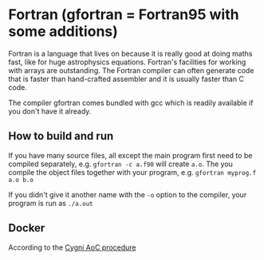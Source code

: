 # Fortran (gfortran = Fortran95 with some additions)
Fortran is a language that lives on because it is really good at doing maths fast, like for huge astrophysics equations. Fortran's facilities for working with arrays are outstanding. The Fortran compiler can often generate code that is faster than hand-crafted assembler and it is usually faster than C code.

The compiler gfortran comes bundled with gcc which is readily available if you don't have it already.

## How to build and run
If you have many source files, all except the main program first need to be compiled separately, e.g. `gfortran -c a.f90` will create `a.o`. The you compile the object files together with your program, e.g. `gfortran myprog.f a.o b.o`

If you didn't give it another name with the `-o` option to the compiler, your program is run as `./a.out`

## Docker
According to the [Cygni AoC procedure](https://github.com/cygni/aoc_example)
